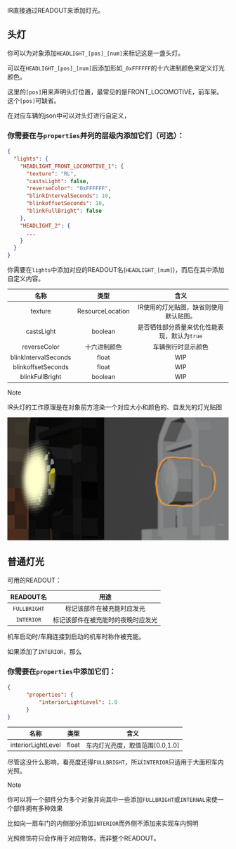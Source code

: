 IR直接通过READOUT来添加灯光。

## 头灯

你可以为对象添加`HEADLIGHT_[pos]_[num]`来标记这是一盏头灯。

可以在`HEADLIGHT_[pos]_[num]`后添加形如`_0xFFFFFF`的十六进制颜色来定义灯光颜色。

这里的`[pos]`用来声明头灯位置，最常见的是FRONT_LOCOMOTIVE，前车架。这个`[pos]`可缺省。

在对应车辆的json中可以对头灯进行自定义，

### 你需要在与`properties`并列的层级内添加它们（可选）：

```json
{
  "lights": {
    "HEADLIGHT_FRONT_LOCOMOTIVE_1": {
      "texture": "RL",
      "castsLight": false,
      "reverseColor": "0xFFFFFF",
      "blinkIntervalSeconds": 10,
      "blinkoffsetSeconds": 10,
      "blinkFullBright": false
    },
    "HEADLIGHT_2": {
      ...
    }
  }
}
```

你需要在`lights`中添加对应的READOUT名(`HEADLIGHT_[num]`)，而后在其中添加自定义内容。


|          名称          |        类型        |            	含义            |
|:--------------------:|:----------------:|:-------------------------:|
|       texture        | ResourceLocation |   IR使用的灯光贴图，缺省则使用默认贴图。    |
|      castsLight      |     boolean      | 是否牺牲部分质量来优化性能表现，默认为`true` |
|     reverseColor     |      十六进制颜色      |         车辆倒行时显示颜色         |
| blinkIntervalSeconds |      float       |            WIP            |
|  blinkoffsetSeconds  |      float       |            WIP            |
|   blinkFullBright    |     boolean      |            WIP            |

>[!NOTE]
>IR头灯的工作原理是在对象前方渲染一个对应大小和颜色的、自发光的灯光贴图

![就像这样](../Textures/pic11.png ':size=50%')

## 普通灯光

可用的READOUT：

|   READOUT名   |        用途         |
|:------------:|:-----------------:|
| `FULLBRIGHT` |   标记该部件在被充能时应发光   |
|  `INTERIOR`  | 标记该部件在被充能时的夜晚时应发光 |

机车启动时/车厢连接到启动的机车时称作被充能。

如果添加了`INTERIOR`，那么
### 你需要在`properties`中添加它们：

```json
{
      "properties": {
          "interiorLightLevel": 1.0
      }
}
```
|         名称         |  类型   |         	含义          |
|:------------------:|:-----:|:--------------------:|
| interiorLightLevel | float | 车内灯光亮度，取值范围[0.0,1.0] |

尽管这没什么影响，看亮度还得`FULLBRIGHT`，所以`INTERIOR`只适用于大面积车内光照。

>[!NOTE]
>你可以将一个部件分为多个对象并向其中一些添加`FULLBRIGHT`或`INTERNAL`来使一个部件拥有多种效果
> 
> 比如向一扇车门的内侧部分添加`INTERIOR`而外侧不添加来实现车内照明
> 
> 光照修饰符只会作用于对应物体，而非整个READOUT。